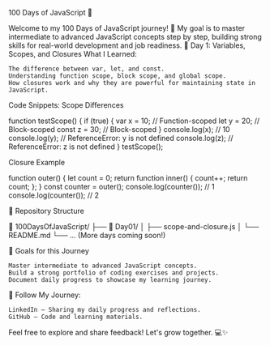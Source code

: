 100 Days of JavaScript 🚀

Welcome to my 100 Days of JavaScript journey! 🎯 My goal is to master intermediate to advanced JavaScript concepts step by step, building strong skills for real-world development and job readiness.
📅 Day 1: Variables, Scopes, and Closures
What I Learned:

    The difference between var, let, and const.
    Understanding function scope, block scope, and global scope.
    How closures work and why they are powerful for maintaining state in JavaScript.

Code Snippets:
Scope Differences

function testScope() {
  if (true) {
    var x = 10; // Function-scoped
    let y = 20; // Block-scoped
    const z = 30; // Block-scoped
  }
  console.log(x); // 10
  console.log(y); // ReferenceError: y is not defined
  console.log(z); // ReferenceError: z is not defined
}
testScope();

Closure Example

function outer() {
  let count = 0;
  return function inner() {
    count++;
    return count;
  };
}
const counter = outer();
console.log(counter()); // 1
console.log(counter()); // 2

📂 Repository Structure

📁 100DaysOfJavaScript/
├── 📂 Day01/
│   ├── scope-and-closure.js
│   └── README.md
└── ... (More days coming soon!)

🎯 Goals for this Journey

    Master intermediate to advanced JavaScript concepts.
    Build a strong portfolio of coding exercises and projects.
    Document daily progress to showcase my learning journey.

📝 Follow My Journey:

    LinkedIn – Sharing my daily progress and reflections.
    GitHub – Code and learning materials.

Feel free to explore and share feedback! Let's grow together. 💻✨